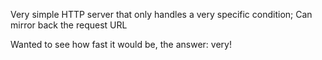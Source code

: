 Very simple HTTP server that only handles a very specific condition;
Can mirror back the request URL

Wanted to see how fast it would be, the answer: very!
